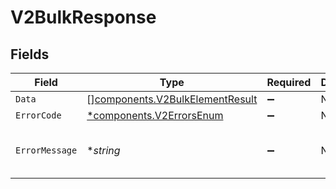 # V2BulkResponse


## Fields

| Field                                                                              | Type                                                                               | Required                                                                           | Description                                                                        | Example                                                                            |
| ---------------------------------------------------------------------------------- | ---------------------------------------------------------------------------------- | ---------------------------------------------------------------------------------- | ---------------------------------------------------------------------------------- | ---------------------------------------------------------------------------------- |
| `Data`                                                                             | [][components.V2BulkElementResult](../../models/components/v2bulkelementresult.md) | :heavy_minus_sign:                                                                 | N/A                                                                                |                                                                                    |
| `ErrorCode`                                                                        | [*components.V2ErrorsEnum](../../models/components/v2errorsenum.md)                | :heavy_minus_sign:                                                                 | N/A                                                                                | VALIDATION                                                                         |
| `ErrorMessage`                                                                     | **string*                                                                          | :heavy_minus_sign:                                                                 | N/A                                                                                | [VALIDATION] invalid 'cursor' query param                                          |